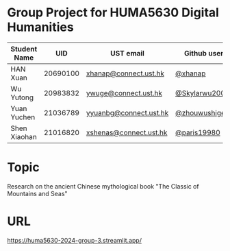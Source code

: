 # Group Project for HUMA5630 Digital Humanities

| Student Name |   UID   |       UST email       | Github username |
| ------------ | --------| --------------------- | --------------- |
|    HAN Xuan  | 20690100| xhanap@connect.ust.hk |    [@xhanap](https://github.com/xhanap)       |
|    Wu Yutong | 20983832| ywuge@connect.ust.hk  |    [@Skylarwu2001](https://github.com/Skylarwu2001) |
|   Yuan Yuchen| 21036789| yyuanbg@connect.ust.hk| [@zhouwushigehhaorizi](https://github.com/zhouwushigehhaorizi)|
|  Shen Xiaohan| 21016820| xshenas@connect.ust.hk| [@paris19980](https://github.com/paris19980)|

# Topic
Research on the ancient Chinese mythological book "The Classic of Mountains and Seas"

# URL
https://huma5630-2024-group-3.streamlit.app/
